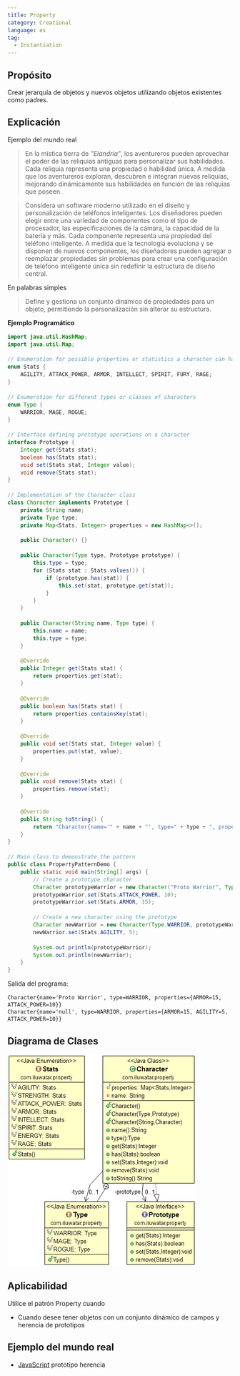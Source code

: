 ```yaml
---
title: Property
category: Creational
language: es
tag:
  - Instantiation
---
```


## Propósito

Crear jerarquía de objetos y nuevos objetos utilizando objetos existentes como padres.

## Explicación

Ejemplo del mundo real

> En la mística tierra de _"Elandria"_, los aventureros pueden aprovechar el poder de las reliquias antiguas para
> personalizar sus habilidades. Cada reliquia representa una propiedad o habilidad única. A medida que los aventureros
> exploran, descubren e integran nuevas reliquias, mejorando dinámicamente sus habilidades en función de las reliquias
> que
> poseen.

> Considera un software moderno utilizado en el diseño y personalización de teléfonos inteligentes. Los diseñadores
> pueden elegir entre una variedad de componentes como el tipo de procesador, las especificaciones de la cámara, la
> capacidad de la batería y más. Cada componente representa una propiedad del teléfono inteligente. A medida que la
> tecnología evoluciona y se disponen de nuevos componentes, los diseñadores pueden agregar o reemplazar propiedades sin
> problemas para crear una configuración de teléfono inteligente única sin redefinir la estructura de diseño central.

En palabras simples

> Define y gestiona un conjunto dinámico de propiedades para un objeto, permitiendo la personalización sin alterar su
> estructura.

**Ejemplo Programático**

```java
import java.util.HashMap;
import java.util.Map;

// Enumeration for possible properties or statistics a character can have
enum Stats {
    AGILITY, ATTACK_POWER, ARMOR, INTELLECT, SPIRIT, FURY, RAGE;
}

// Enumeration for different types or classes of characters
enum Type {
    WARRIOR, MAGE, ROGUE;
}

// Interface defining prototype operations on a character
interface Prototype {
    Integer get(Stats stat);
    boolean has(Stats stat);
    void set(Stats stat, Integer value);
    void remove(Stats stat);
}

// Implementation of the Character class
class Character implements Prototype {
    private String name;
    private Type type;
    private Map<Stats, Integer> properties = new HashMap<>();

    public Character() {}

    public Character(Type type, Prototype prototype) {
        this.type = type;
        for (Stats stat : Stats.values()) {
            if (prototype.has(stat)) {
                this.set(stat, prototype.get(stat));
            }
        }
    }

    public Character(String name, Type type) {
        this.name = name;
        this.type = type;
    }

    @Override
    public Integer get(Stats stat) {
        return properties.get(stat);
    }

    @Override
    public boolean has(Stats stat) {
        return properties.containsKey(stat);
    }

    @Override
    public void set(Stats stat, Integer value) {
        properties.put(stat, value);
    }

    @Override
    public void remove(Stats stat) {
        properties.remove(stat);
    }

    @Override
    public String toString() {
        return "Character{name='" + name + "', type=" + type + ", properties=" + properties + '}';
    }
}

// Main class to demonstrate the pattern
public class PropertyPatternDemo {
    public static void main(String[] args) {
        // Create a prototype character
        Character prototypeWarrior = new Character("Proto Warrior", Type.WARRIOR);
        prototypeWarrior.set(Stats.ATTACK_POWER, 10);
        prototypeWarrior.set(Stats.ARMOR, 15);

        // Create a new character using the prototype
        Character newWarrior = new Character(Type.WARRIOR, prototypeWarrior);
        newWarrior.set(Stats.AGILITY, 5);

        System.out.println(prototypeWarrior);
        System.out.println(newWarrior);
    }
}
```

Salida del programa:

```
Character{name='Proto Warrior', type=WARRIOR, properties={ARMOR=15, ATTACK_POWER=10}}
Character{name='null', type=WARRIOR, properties={ARMOR=15, AGILITY=5, ATTACK_POWER=10}}
```

## Diagrama de Clases

![alt text](./etc/property.png "Property")

## Aplicabilidad

Utilice el patrón Property cuando

* Cuando desee tener objetos con un conjunto dinámico de campos y herencia de prototipos

## Ejemplo del mundo real

* [JavaScript](https://developer.mozilla.org/en-US/docs/Web/JavaScript/Inheritance_and_the_prototype_chain) prototipo
  herencia
